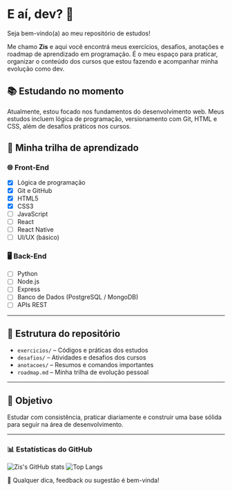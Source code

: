 # E aí, dev? 👋

Seja bem-vindo(a) ao meu repositório de estudos!

Me chamo **Zis** e aqui você encontrá meus exercícios, desafios, anotações e roadmap de aprendizado em programação. É o meu espaço para praticar, organizar o conteúdo dos cursos que estou fazendo e acompanhar minha evolução como dev.

## 📚 Estudando no momento

Atualmente, estou focado nos fundamentos do desenvolvimento web. Meus estudos incluem lógica de programação, versionamento com Git, HTML e CSS, além de desafios práticos nos cursos. 

## 🧭 Minha trilha de aprendizado

### 🌐 Front-End

- [x] Lógica de programação
- [x] Git e GitHub
- [x] HTML5
- [x] CSS3
- [ ] JavaScript
- [ ] React
- [ ] React Native
- [ ] UI/UX (básico)

### 🖥️ Back-End

- [ ] Python
- [ ] Node.js
- [ ] Express
- [ ] Banco de Dados (PostgreSQL / MongoDB)
- [ ] APIs REST

---

## 📁 Estrutura do repositório

- `exercicios/` – Códigos e práticas dos estudos
- `desafios/` – Atividades e desafios dos cursos
- `anotacoes/` – Resumos e comandos importantes
- `roadmap.md` – Minha trilha de evolução pessoal

---

## 🎯 Objetivo

Estudar com consistência, praticar diariamente e construir uma base sólida para seguir na área de desenvolvimento.

---

### 📊 Estatísticas do GitHub

![Zis's GitHub stats](https://github-readme-stats.vercel.app/api?username=eaezis&show_icons=true&theme=radical)
![Top Langs](https://github-readme-stats.vercel.app/api/top-langs/?username=eaezis&layout=compact&theme=radical)


💬 Qualquer dica, feedback ou sugestão é bem-vinda!
